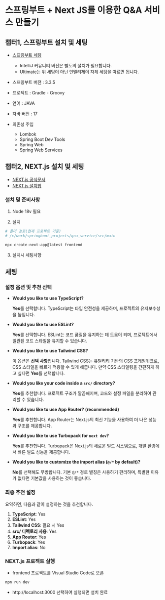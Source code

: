 # 스프링부트 + Next JS를 이용한 Q&A 서비스 만들기
## 챕터1, 스프링부트 설치 및 세팅
- [스프링부트 세팅](https://start.spring.io/)
  - IntelliJ 커뮤니티 버전은 별도의 설치가 필요합니다.
  - Ultimate는 위 세팅이 아닌 인텔리제이 자체 세팅을 따르면 됩니다.

- 스프링부트 버전 : 3.3.5
- 프로젝트 : Gradle - Groovy
- 언어 : JAVA
- 자바 버전 : 17
- 의존성 주입
  - Lombok
  - Spring Boot Dev Tools
  - Spring Web
  - Spring Web Services

## 챕터2, NEXT.js 설치 및 세팅
- [NEXT.js 공식문서](https://nextjs.org/)
- [NEXT.js 설치법](https://nextjs.org/docs)

### 설치 및 준비사항
1. Node 18v 필요

2. 설치
```bash
# 폴더 경로(현재 프로젝트 기준)
# /c/work/springboot_projects/qna_service/src/main

npx create-next-app@latest frontend
```

3. 설치시 세팅사항
## 세팅
### 설정 옵션 및 추천 선택

- **Would you like to use TypeScript?**

  **Yes**를 선택합니다. TypeScript는 타입 안전성을 제공하며, 프로젝트의 유지보수성을 높입니다.

- **Would you like to use ESLint?**

  **Yes**를 선택합니다. ESLint는 코드 품질을 유지하는 데 도움이 되며, 프로젝트에서 일관된 코드 스타일을 유지할 수 있습니다.

- **Would you like to use Tailwind CSS?**

  이 옵션은 **선택 사항**입니다. Tailwind CSS는 유틸리티 기반의 CSS 프레임워크로, CSS 스타일을 빠르게 적용할 수 있게 해줍니다. 만약 CSS 스타일링을 간편하게 하고 싶다면 **Yes**를 선택합니다.

- **Would you like your code inside a `src/` directory?**

  **Yes**를 추천합니다. 프로젝트 구조가 깔끔해지며, 코드와 설정 파일을 분리하여 관리할 수 있습니다.

- **Would you like to use App Router? (recommended)**

  **Yes**를 추천합니다. App Router는 Next.js의 최신 기능을 사용하여 더 나은 성능과 구조를 제공합니다.

- **Would you like to use Turbopack for `next dev`?**

  **Yes**를 추천합니다. Turbopack은 Next.js의 새로운 빌드 시스템으로, 개발 환경에서 빠른 빌드 성능을 제공합니다.

- **Would you like to customize the import alias (`@/*` by default)?**

  **No**를 선택해도 무방합니다. 기본 `@/*` 경로 별칭은 사용하기 편리하며, 특별한 이유가 없다면 기본값을 사용하는 것이 좋습니다.


### 최종 추천 설정

요약하면, 다음과 같이 설정하는 것을 추천합니다.

1. **TypeScript**: Yes
2. **ESLint**: Yes
3. **Tailwind CSS**: 필요 시 Yes
4. **src/ 디렉토리 사용**: Yes
5. **App Router**: Yes
6. **Turbopack**: Yes
7. **Import alias**: No

### NEXT.js 프로젝트 실행
- frontend 프로젝트를 Visual Studio Code로 오픈
```bash
npm run dev
```
-  http://localhost:3000 선택하여 실행되면 설치 완료